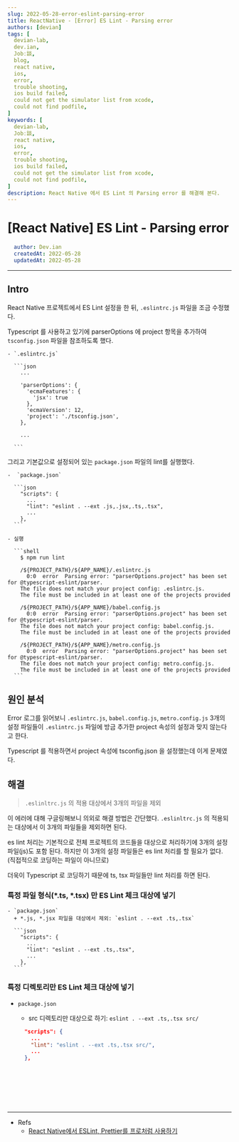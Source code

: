 ```yaml
---
slug: 2022-05-28-error-eslint-parsing-error
title: ReactNative - [Error] ES Lint - Parsing error
authors: [devian]
tags: [
  devian-lab, 
  dev.ian,
  Jobː談,
  blog,
  react native,
  ios,
  error,
  trouble shooting,
  ios build failed,
  could not get the simulator list from xcode,
  could not find podfile,
]
keywords: [
  devian-lab,
  Jobː談,
  react native,
  ios,
  error,
  trouble shooting,
  ios build failed,
  could not get the simulator list from xcode,
  could not find podfile,
]
description: React Native 에서 ES Lint 의 Parsing error 를 해결해 본다.
---
```


<!--title -->
# [React Native] ES Lint - Parsing error
<!--//title -->

<!-- 
```json
{
  "author": "Dev.ian",
  "createdAt": "2022-05-28",
  "updatedAt": "2022-05-28"
}
``` 
-->

```yaml
  author: Dev.ian
  createdAt: 2022-05-28
  updatedAt: 2022-05-28
```

---

## Intro

  React Native 프로젝트에서 ES Lint 설정을 한 뒤, `.eslintrc.js` 파일을 조금 수정했다.

  Typescript 를 사용하고 있기에 parserOptions 에 project 항목을 추가하여 `tsconfig.json` 파일을 참조하도록 했다.

    - `.eslintrc.js`

      ```json
        ... 

        'parserOptions': {
          'ecmaFeatures': {
            'jsx': true
          },
          'ecmaVersion': 12,
          'project': './tsconfig.json',
        },

        ...
        
      ```

  그리고 기본값으로 설정되어 있는 `package.json` 파일의 lint를 실행했다.

    -  `package.json`

      ```json
        "scripts": {
          ...
          "lint": "eslint . --ext .js,.jsx,.ts,.tsx",
          ...
        },
      ```

    - 실행

      ```shell
        $ npm run lint

        /${PROJECT_PATH}/${APP_NAME}/.eslintrc.js
          0:0  error  Parsing error: "parserOptions.project" has been set for @typescript-eslint/parser.
        The file does not match your project config: .eslintrc.js.
        The file must be included in at least one of the projects provided

        /${PROJECT_PATH}/${APP_NAME}/babel.config.js
          0:0  error  Parsing error: "parserOptions.project" has been set for @typescript-eslint/parser.
        The file does not match your project config: babel.config.js.
        The file must be included in at least one of the projects provided

        /${PROJECT_PATH}/${APP_NAME}/metro.config.js
          0:0  error  Parsing error: "parserOptions.project" has been set for @typescript-eslint/parser.
        The file does not match your project config: metro.config.js.
        The file must be included in at least one of the projects provided
      ```



## 원인 분석

  Error 로그를 읽어보니 `.eslintrc.js`, `babel.config.js`, `metro.config.js` 3개의 설정 파일들이 `.eslintrc.js` 파일에 방금 추가한 project 속성의 설정과 맞지 않는다고 한다. 

  Typescript 를 적용하면서 project 속성에 tsconfig.json 을 설정했는데 이게 문제였다. 

## 해결

  > `.eslinltrc.js` 의 적용 대상에서 3개의 파일을 제외

  이 에러에 대해 구글링해보니 의외로 해결 방법은 간단했다. `.eslinltrc.js` 의  적용되는 대상에서 이 3개의 파일들을 제외하면 된다. 

  es lint 처리는 기본적으로 전체 프로젝트의 코드들을 대상으로 처리하기에 3개의 설정 파일(js)도 포함 된다. 하지만 이 3개의 설정 파일들은 es lint 처리를 할 필요가 없다. (직접적으로 코딩하는 파일이 아니므로)

  더욱이 Typescript 로 코딩하기 때문에 ts, tsx 파일들만 lint 처리를 하면 된다. 

  ### 특정 파일 형식(*.ts, *.tsx) 만 ES Lint 체크 대상에 넣기

    - `package.json`
      + *.js, *.jsx 파일을 대상에서 제외: `eslint . --ext .ts,.tsx`

      ```json
        "scripts": {
          ...
          "lint": "eslint . --ext .ts,.tsx",
          ...
        },
      ```

  ### 특정 디렉토리만 ES Lint 체크 대상에 넣기

  - `package.json`
    + src 디렉토리만 대상으로 하기: `eslint . --ext .ts,.tsx src/`

    ```json
      "scripts": {
        ...
        "lint": "eslint . --ext .ts,.tsx src/",
        ...
      },
    ```




<br /><br /><br /><br /><br />

---
- Refs
  + [React Native에서 ESLint, Prettier를 프로처럼 사용하기](https://dev-yakuza.posstree.com/ko/react-native/eslint-prettier-husky-lint-staged/)